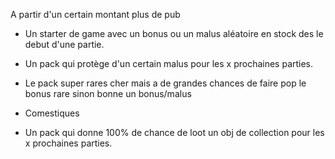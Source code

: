 A partir d'un certain montant plus de pub

- Un starter de game avec un bonus ou un malus aléatoire en stock des le debut d'une partie.

- Un pack qui protège d'un certain malus pour les x prochaines parties.

- Le pack super rares cher mais a de grandes chances de faire pop le bonus rare sinon bonne un bonus/malus

- Comestiques

- Un pack qui donne 100% de chance de loot un obj de collection pour les x prochaines parties.
